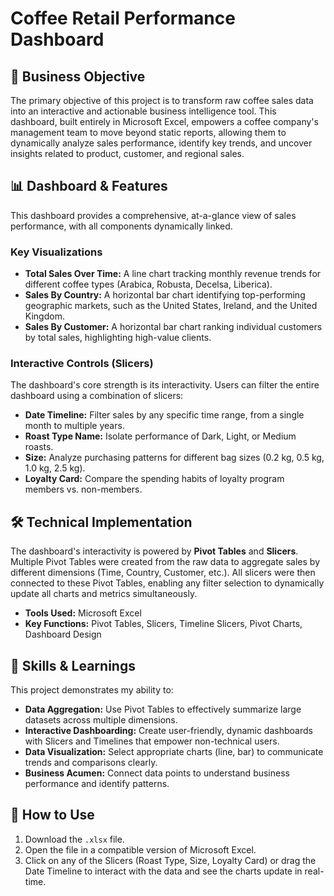 # Coffee Retail Performance Dashboard

## 🎯 Business Objective
The primary objective of this project is to transform raw coffee sales data into an interactive and actionable business intelligence tool. This dashboard, built entirely in Microsoft Excel, empowers a coffee company's management team to move beyond static reports, allowing them to dynamically analyze sales performance, identify key trends, and uncover insights related to product, customer, and regional sales.

## 📊 Dashboard & Features
This dashboard provides a comprehensive, at-a-glance view of sales performance, with all components dynamically linked.

### Key Visualizations
* **Total Sales Over Time:** A line chart tracking monthly revenue trends for different coffee types (Arabica, Robusta, Decelsa, Liberica).
* **Sales By Country:** A horizontal bar chart identifying top-performing geographic markets, such as the United States, Ireland, and the United Kingdom.
* **Sales By Customer:** A horizontal bar chart ranking individual customers by total sales, highlighting high-value clients.

### Interactive Controls (Slicers)
The dashboard's core strength is its interactivity. Users can filter the entire dashboard using a combination of slicers:
* **Date Timeline:** Filter sales by any specific time range, from a single month to multiple years.
* **Roast Type Name:** Isolate performance of Dark, Light, or Medium roasts.
* **Size:** Analyze purchasing patterns for different bag sizes (0.2 kg, 0.5 kg, 1.0 kg, 2.5 kg).
* **Loyalty Card:** Compare the spending habits of loyalty program members vs. non-members.

## 🛠️ Technical Implementation
The dashboard's interactivity is powered by **Pivot Tables** and **Slicers**. Multiple Pivot Tables were created from the raw data to aggregate sales by different dimensions (Time, Country, Customer, etc.). All slicers were then connected to these Pivot Tables, enabling any filter selection to dynamically update all charts and metrics simultaneously.

* **Tools Used:** Microsoft Excel
* **Key Functions:** Pivot Tables, Slicers, Timeline Slicers, Pivot Charts, Dashboard Design

## 🚀 Skills & Learnings
This project demonstrates my ability to:
* **Data Aggregation:** Use Pivot Tables to effectively summarize large datasets across multiple dimensions.
* **Interactive Dashboarding:** Create user-friendly, dynamic dashboards with Slicers and Timelines that empower non-technical users.
* **Data Visualization:** Select appropriate charts (line, bar) to communicate trends and comparisons clearly.
* **Business Acumen:** Connect data points to understand business performance and identify patterns.

## 📁 How to Use
1.  Download the `.xlsx` file.
2.  Open the file in a compatible version of Microsoft Excel.
3.  Click on any of the Slicers (Roast Type, Size, Loyalty Card) or drag the Date Timeline to interact with the data and see the charts update in real-time.
